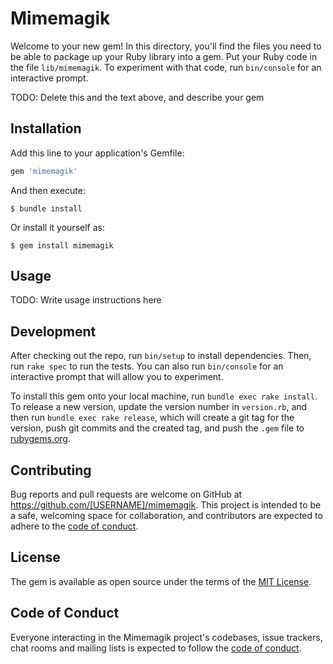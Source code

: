# Mimemagik

Welcome to your new gem! In this directory, you'll find the files you need to be able to package up your Ruby library into a gem. Put your Ruby code in the file `lib/mimemagik`. To experiment with that code, run `bin/console` for an interactive prompt.

TODO: Delete this and the text above, and describe your gem

## Installation

Add this line to your application's Gemfile:

```ruby
gem 'mimemagik'
```

And then execute:

    $ bundle install

Or install it yourself as:

    $ gem install mimemagik

## Usage

TODO: Write usage instructions here

## Development

After checking out the repo, run `bin/setup` to install dependencies. Then, run `rake spec` to run the tests. You can also run `bin/console` for an interactive prompt that will allow you to experiment.

To install this gem onto your local machine, run `bundle exec rake install`. To release a new version, update the version number in `version.rb`, and then run `bundle exec rake release`, which will create a git tag for the version, push git commits and the created tag, and push the `.gem` file to [rubygems.org](https://rubygems.org).

## Contributing

Bug reports and pull requests are welcome on GitHub at https://github.com/[USERNAME]/mimemagik. This project is intended to be a safe, welcoming space for collaboration, and contributors are expected to adhere to the [code of conduct](https://github.com/[USERNAME]/mimemagik/blob/master/CODE_OF_CONDUCT.md).

## License

The gem is available as open source under the terms of the [MIT License](https://opensource.org/licenses/MIT).

## Code of Conduct

Everyone interacting in the Mimemagik project's codebases, issue trackers, chat rooms and mailing lists is expected to follow the [code of conduct](https://github.com/[USERNAME]/mimemagik/blob/master/CODE_OF_CONDUCT.md).
